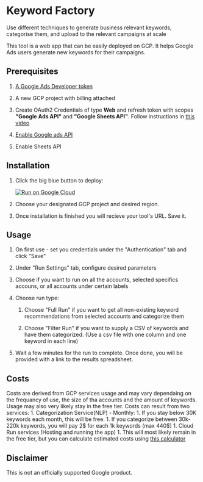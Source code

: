 # Keyword Factory
Use different techniques to generate business relevant keywords, categorise them, and upload to the relevant campaigns at scale

This tool is a web app that can be easily deployed on GCP. It helps Google Ads users generate new keywords for their campaigns.

## Prerequisites

1. [A Google Ads Developer token](https://developers.google.com/google-ads/api/docs/first-call/dev-token#:~:text=A%20developer%20token%20from%20Google,SETTINGS%20%3E%20SETUP%20%3E%20API%20Center.)

1. A new GCP project with billing attached

1. Create OAuth2 Credentials of type **Web** and refresh token with scopes **"Google Ads API"** and **"Google Sheets API"**. Follow instructions in [this video](https://www.youtube.com/watch?v=KFICa7Ngzng)

1. [Enable Google ads API](https://developers.google.com/google-ads/api/docs/first-call/oauth-cloud-project#enable_the_in_your_project)

1. Enable Sheets API


## Installation

1. Click the big blue button to deploy:
   
   [![Run on Google Cloud](https://deploy.cloud.run/button.svg)](https://deploy.cloud.run)

1. Choose your designated GCP project and desired region.

1. Once installation is finished you will recieve your tool's URL. Save it.


## Usage

1. On first use - set you credentials under the "Authentication" tab and click "Save"

1. Under "Run Settings" tab, configure desired parameters

1. Choose if you want to run on all the accounts, selected specifics accouns, or all accounts under certain labels

1. Choose run type:

    1. Choose "Full Run" if you want to get all non-existing keyword recommendations from selected accounts and categorize them

    1. Choose "Filter Run" if you want to supply a CSV of keywords and have them categorized. (Use a csv file with one column and one keyword in each line)

1. Wait a few minutes for the run to complete. Once done, you will be provided with a link to the results spreadsheet.


## Costs

Costs are derived from GCP services usage and may vary dependaing on the frequancy of use, the size of tha accounts and the amount of keywords. Usage may also very likely stay in the free tier.
Costs can result from two services:
    1. Categorization Service(NLP) - Monthly:
        1. If you stay below 30K keywords each month, this will be free.
        1. If you categorize between 30k-220k keywords, you will pay 2$ for each 1k keywords (max 440$)
    1. Cloud Run services (Hosting and running the app)
        1. This will most likely remain in the free tier, but you can calculate estimated costs using [this calculator](https://cloud.google.com/products/calculator#id=)

## Disclaimer
This is not an officially supported Google product.